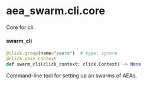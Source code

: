<a id="aea_swarm.cli.core"></a>

# aea`_`swarm.cli.core

Core for cli.

<a id="aea_swarm.cli.core.swarm_cli"></a>

#### swarm`_`cli

```python
@click.group(name="swarm")  # type: ignore
@click.pass_context
def swarm_cli(click_context: click.Context) -> None
```

Command-line tool for setting up an swarms of AEAs.

